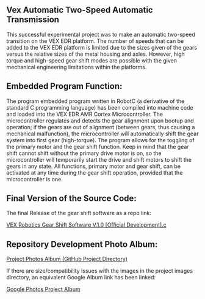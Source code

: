 ## Vex Automatic Two-Speed Automatic Transmission
This successful experimental project was to make an automatic two-speed transition on the VEX EDR platform. The number of speeds that can be added to the VEX EDR platform is limited due to the sizes given of the gears versus the relative sizes of the metal housing and axles. However, high torque and high-speed gear shift modes are possible with the given mechanical engineering limitations within the platforms.

## Embedded Program Function:
The program embedded program written in RobotC (a derivative of the standard C programming language) has been compiled into machine code and loaded into the VEX EDR AMR Cortex Microcontroller. The microcontroller regulates and detects the gear alignment upon bootup and operation; if the gears are out of alignment (between gears, thus causing a mechanical malfunction), the microcontroller will automatically shift the gear system into first gear (high-torque). The program allows for the toggling of the primary motor and the gear shift function. Keep in mind that the gear shift cannot shift without the primary drive motor is on, so the microcontroller will temporarily start the drive and shift motors to shift the gears in any state. All functions, primary motor and gear shift, can be activated at any time during the gear shift operation, provided that the microcontroller is one. 

## Final Version of the Source Code:
The final Release of the gear shift software as a repo link:

[VEX Robotics Gear Shift Software V.1.0 [Official Development].c](https://github.com/Austin-Daigle/VexAutomaticGearShift/blob/main/VEX%20Robotics%20Gear%20Shift%20Software%20V.1.0%20%5BOfficial%20Development%5D.c)

## Repository Development Photo Album:
[Project Photos Album (GitHub Project Directory)](https://github.com/Austin-Daigle/VexAutomaticGearShift/tree/main/ProjectPhotos)

If there are size/compatibility issues with the images in the project images directory, an equivalent Google Album link has been linked:

[Google Photos Project Album](https://photos.app.goo.gl/tgFzxvXfa6HkvTrv8)
